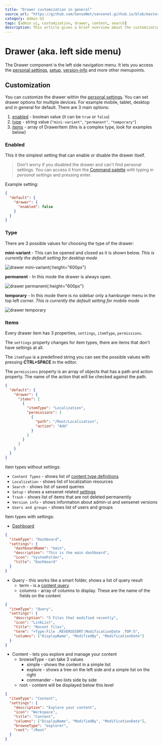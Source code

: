 ```yaml
---
title: "Drawer customization in general"
source_url: "https://github.com/SenseNet/sensenet.github.io/blob/master/_docs/admin-ui/drawer-customization-in-general.md"
category: Admin UI
tags: [admin ui, customization, drawer, content, search]
description: This article gives a brief overview about the customization of the Drawer (the left side menu) on the Admin UI.
---
```


# Drawer (aka. left side menu)

The Drawer component is the left side navigation menu. It lets you access the [personal settings](/docs/admin-ui/personal-settings), [setup](/docs/admin-ui/setup), [version-info](/docs/admin-ui/version-info) and more other menupoints.

## Customization

You can customize the drawer within the [personal settings](/docs/admin-ui/personal-settings). You can set drawer options for multiple devices. For example mobile, tablet, desktop and in general for default. There are 3 main options:

1. [enabled](#enabled) - boolean value (it can be `true` or `false`)
2. [type](#type) - string value (`"mini-variant"`, `"permanent"`, `"temporary"`)
3. [items](#items) - array of DrawerItem (this is a complex type, look for examples below)

### Enabled

This it the simplest setting that can enable or disable the drawer itself. 
> Don't worry if you disabled the drawer and can't find personal settings. You can access it from the [Command palette](/docs/admin-ui/command-palette) with typing in _personal settings_ and pressing enter.

Example setting:

```json
{
  "default": {
    "drawer": {
      "enabled": false
    }
  }
}
```

### Type

There are 3 possible values for choosing the type of the drawer:

**mini-variant** - This can be opened and closed as it is shown below. _This is currently the default setting for desktop mode_

![drawer mini-variant](/img/drawer-mini-variant.png "Drawer mini-variant"){:height="600px"}

**permanent** - In this mode the drawer is always open.

![drawer permanent](/img/drawer-permanent.png "Drawer permanent"){:height="600px"}

**temporary** - In this mode there is no sidebar only a hamburger menu in the top left corner. _This is currently the default setting for mobile mode_

![drawer temporary](/img/drawer-temporary.gif "Drawer temporary")

### Items

Every drawer item has 3 properties, `settings`, `itemType`, `permissions`.

The `settings` property changes for item types, there are items that don't have settings at all.

The `itemType` is a predefined string you can see the possible values with pressing **CTRL+SPACE** in the editor.

The `permissions` property is an array of objects that has a path and action property. The name of the action that will be checked against the path.

```json
{
  "default": {
    "drawer": {
      "items": [
        {
          "itemType": "Localization",
          "permissions": [
            {
              "path": "/Root/Localization",
              "action": "Add"
            }
          ]
        }
      ]
    }
  }
}
```

Item types without settings:

- `Content Types` - shows list of [content type definitions](/docs/ctd)
- `Localization` - shows list of localization resources
- `Search` - shows list of saved queries
- `Setup` - shows a sensenet related [settings](/docs/admin-ui/setup)
- `Trash` - shows list of items that are not deleted permanently
- `Version info` - shows information about admin-ui and sensenet versions
- `Users and groups` - shows list of users and groups

Item types with settings:

- [Dashboard](/docs/admin-ui/dashboard)

```json
{
  "itemType": "Dashboard",
  "settings": {
    "dashboardName": "main",
    "description": "This is the main dashboard",
    "icon": "SystemFolder",
    "title": "Dashboard"
  }
}
```

- Query - this works like a smart folder, shows a list of query result
  - term - is a [content query](/docs/content-query)
  - columns - array of columns to display. These are the name of the fields on the content
  
```json
{
  "itemType": "Query",
  "settings": {
    "description": "5 Files that modified recently",
    "icon": "LinkList",
    "title": "Recent files",
    "term": "+Type:File .REVERSESORT:ModificationDate .TOP:5",
    "columns": ["DisplayName", "ModifiedBy", "ModificationDate"]
  }
}
```

- Content - lets you explore and manage your content
  - browseType - can take 3 values
    - simple - shows the content in a simple list
    - explore - shows a tree on the left side and a simple list on the right
    - commander - two lists side by side
  - root - content will be displayed below this level

```json
{
  "itemType": "Content",
  "settings": {
    "description": "Explore your content",
    "icon": "Workspace",
    "title": "Content",
    "columns": ["DisplayName", "ModifiedBy", "ModificationDate"],
    "browseType": "explorer",
    "root": "/Root"
  }
}
```
